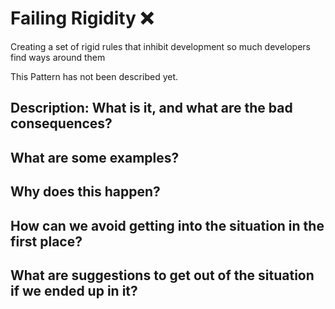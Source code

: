 # Failing Rigidity ❌

Creating a set of rigid rules that inhibit development so much developers find ways around them

This Pattern has not been described yet.

## Description: What is it, and what are the bad consequences?

## What are some examples?

## Why does this happen?

## How can we avoid getting into the situation in the first place?

## What are suggestions to get out of the situation if we ended up in it?

